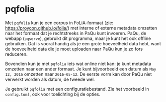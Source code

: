 # pqfolia #

Met `pqfolia` kun je een corpus in FoLiA-formaat (zie:
https://proycon.github.io/folia/) met interne of externe metadata
omzetten naar het formaat dat je rechtstreeks in PaQu kunt invoeren.
PaQu, de webapp (`pqserve`), gebruikt dit programma, maar je kunt het ook
offline gebruiken. Dat is vooral handig als je een grote hoeveelheid
data hebt, want de hoeveelheid data die je moet uploaden naar PaQu kun
je zo fors reduceren.

Bovendien kun je met `pqfolia` iets wat online niet kan: je kunt
metadata omzetten naar een ander formaat. Je kunt bijvoorbeeld een datum
als `May 12, 2016` omzetten naar `2016-05-12`. De eerste vorm kan door
PaQu niet verwerkt worden als datum, de tweede wel.

Je gebruikt `pqfolia` met een configuratiebestand. Zie het voorbeeld in
`config.toml`, ook voor toelichting bij de opties.
